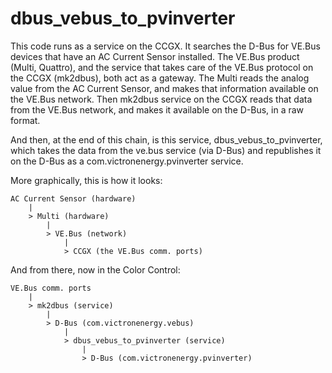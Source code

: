 dbus_vebus_to_pvinverter
========================

This code runs as a service on the CCGX. It searches the D-Bus for VE.Bus devices that have an AC Current Sensor installed. The VE.Bus product (Multi, Quattro), and the service that takes care of the VE.Bus protocol on the CCGX (mk2dbus), both act as a gateway. The Multi reads the analog value from the AC Current Sensor, and makes that information available on the VE.Bus network. Then mk2dbus service on the CCGX reads that data from the VE.Bus network, and makes it available on the D-Bus, in a raw format.

And then, at the end of this chain, is this service, dbus_vebus_to_pvinverter, which takes the data from the ve.bus service (via D-Bus) and republishes it on the D-Bus as a com.victronenergy.pvinverter service.

More graphically, this is how it looks: 

    AC Current Sensor (hardware)
        |
        > Multi (hardware)
            |
            > VE.Bus (network)
                |
                > CCGX (the VE.Bus comm. ports)

And from there, now in the Color Control:

    VE.Bus comm. ports
        |
        > mk2dbus (service)
            |
            > D-Bus (com.victronenergy.vebus)
                |
                > dbus_vebus_to_pvinverter (service)
                    |
                    > D-Bus (com.victronenergy.pvinverter)

